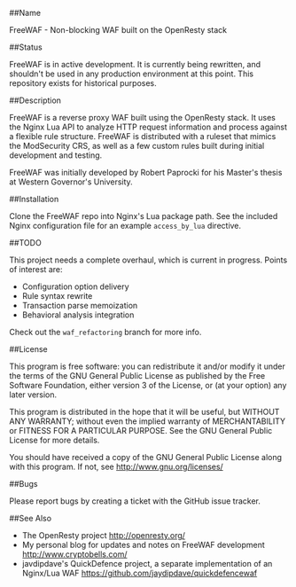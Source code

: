 ##Name

FreeWAF - Non-blocking WAF built on the OpenResty stack

##Status

FreeWAF is in active development. It is currently being rewritten, and shouldn't be used in any production environment at this point. This repository exists for historical purposes.

##Description

FreeWAF is a reverse proxy WAF built using the OpenResty stack. It uses the Nginx Lua API to analyze HTTP request information and process against a flexible rule structure. FreeWAF is distributed with a ruleset that mimics the ModSecurity CRS, as well as a few custom rules built during initial development and testing.

FreeWAF was initially developed by Robert Paprocki for his Master's thesis at Western Governor's University.

##Installation

Clone the FreeWAF repo into Nginx's Lua package path. See the included Nginx configuration file for an example `access_by_lua` directive.

##TODO

This project needs a complete overhaul, which is current in progress. Points of interest are:

- Configuration option delivery
- Rule syntax rewrite
- Transaction parse memoization
- Behavioral analysis integration

Check out the `waf_refactoring` branch for more info.

##License

This program is free software: you can redistribute it and/or modify
it under the terms of the GNU General Public License as published by
the Free Software Foundation, either version 3 of the License, or
(at your option) any later version.

This program is distributed in the hope that it will be useful,
but WITHOUT ANY WARRANTY; without even the implied warranty of
MERCHANTABILITY or FITNESS FOR A PARTICULAR PURPOSE.  See the
GNU General Public License for more details.

You should have received a copy of the GNU General Public License
along with this program.  If not, see <http://www.gnu.org/licenses/>

##Bugs

Please report bugs by creating a ticket with the GitHub issue tracker.

##See Also

- The OpenResty project <http://openresty.org/>
- My personal blog for updates and notes on FreeWAF development <http://www.cryptobells.com/>
- javdipdave's QuickDefence project, a separate implementation of an Nginx/Lua WAF <https://github.com/jaydipdave/quickdefencewaf>

